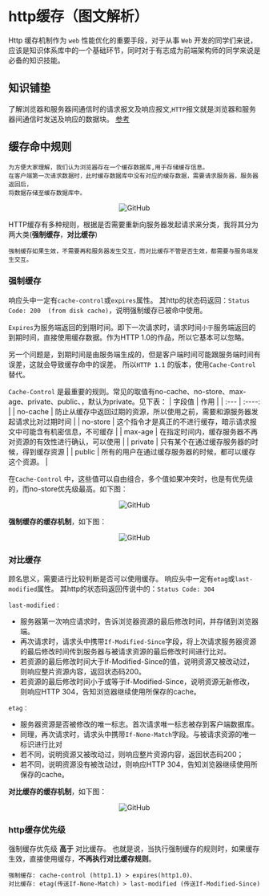 <Pv :id="2"/>

# http缓存（图文解析）
Http 缓存机制作为 ```web``` 性能优化的重要手段，对于从事 ```Web``` 开发的同学们来说，应该是知识体系库中的一个基础环节，同时对于有志成为前端架构师的同学来说是必备的知识技能。
## 知识铺垫
了解浏览器和服务器间通信时的请求报文及响应报文,```HTTP```报文就是浏览器和服务器间通信时发送及响应的数据块。
[参考](https://www.jianshu.com/p/0015277c6575)
## 缓存命中规则

    为方便大家理解，我们认为浏览器存在一个缓存数据库,用于存储缓存信息。
    在客户端第一次请求数据时，此时缓存数据库中没有对应的缓存数据，需要请求服务器，服务器返回后，
    将数据存储至缓存数据库中。

<div style="text-align:center">
  <img :src="$withBase('/img/javascript/cache.jpg')" alt="GitHub" title="GitHub0,Social Coding" width="auto" height="auto" />
</div>

HTTP缓存有多种规则，根据是否需要重新向服务器发起请求来分类，我将其分为两大类(**强制缓存**，**对比缓存**)

    强制缓存如果生效，不需要再和服务器发生交互，而对比缓存不管是否生效，都需要与服务端发生交互。

### 强制缓存

响应头中一定有```cache-control```或```expires```属性。
其http的状态码返回：```Status Code: 200  (from disk cache)```，说明强制缓存已被命中使用。

```Expires```为服务端返回的到期时间。即下一次请求时，请求时间```小于```服务端返回的到期时间，直接使用缓存数据。作为HTTP 1.0的作品，所以它基本可以忽略。

另一个问题是，到期时间是由服务端生成的，但是客户端时间可能跟服务端时间有误差，这就会导致缓存命中的误差。
所以```HTTP 1.1``` 的版本，使用```Cache-Control```替代。

```Cache-Control``` 是最重要的规则。常见的取值有no-cache、no-store、max-age、private、public、，默认为private。见下表：
| 字段值  | 作用 |
| :--- | :----: |
| no-cache    | 防止从缓存中返回过期的资源，所以使用之前，需要和源服务器发起请求比对过期时间 |
| no-store    | 这个指令才是真正的不进行缓存，暗示请求报文中可能含有机密信息，不可缓存 |
| max-age    | 在指定时间内，缓存服务器不再对资源的有效性进行确认，可以使用 |
| private    | 只有某个在通过缓存服务器的时候，得到缓存资源 |
| public    | 所有的用户在通过缓存服务器的时候，都可以缓存这个资源。 |

在```Cache-Control``` 中，这些值可以自由组合，多个值如果冲突时，也是有优先级的，而no-store优先级最高。如下图：
<div style="text-align:center">
  <img :src="$withBase('/img/javascript/cache3.png')" alt="GitHub" title="GitHub2,Social Coding" width="auto" height="auto" />
</div>

**强制缓存的缓存机制**，如下图：
<div style="text-align:center">
  <img :src="$withBase('/img/javascript/cache1.png')" alt="GitHub" title="GitHub1,Social Coding" width="auto" height="auto" />
</div>

### 对比缓存
顾名思义，需要进行比较判断是否可以使用缓存。
响应头中一定有```etag```或```last-modified```属性。
其http的状态码返回传说中的：``````Status Code: 304``````

```last-modified：``` 
- 服务器第一次响应请求时，告诉浏览器资源的最后修改时间，并存储到浏览器端。
- 再次请求时，请求头中携带```If-Modified-Since```字段，将上次请求服务器资源的最后修改时间传到服务器与被请求资源的最后修改时间进行比对。
- 若资源的最后修改时间大于If-Modified-Since的值，说明资源又被改动过，则响应整片资源内容，返回状态码200。
- 若资源的最后修改时间小于或等于If-Modified-Since，说明资源无新修改，则响应HTTP 304，告知浏览器继续使用所保存的cache。

```etag：``` 
- 服务器资源是否被修改的唯一标志。首次请求唯一标志被存到客户端数据库。
- 同理，再次请求时，请求头中携带```If-None-Match```字段。与被请求资源的唯一标识进行比对
- 若不同，说明资源又被改动过，则响应整片资源内容，返回状态码200；
- 若不同，说明资源没有被改动过，则响应HTTP 304，告知浏览器继续使用所保存的cache。

**对比缓存的缓存机制**，如下图：
<div style="text-align:center">
  <img :src="$withBase('/img/javascript/cache2.png')" alt="GitHub" title="GitHub2,Social Coding" width="auto" height="auto" />
</div>

### http缓存优先级
强制缓存优先级 **高于** 对比缓存。 也就是说，当执行强制缓存的规则时，如果缓存生效，直接使用缓存，**不再执行对比缓存规则**。
```
强制缓存: cache-control (http1.1) > expires(http1.0)、
对比缓存: etag(传送If-None-Match) > last-modified (传送If-Modified-Since)
```


<Vssue title="vssue-blog" />